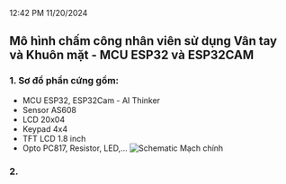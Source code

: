 12:42 PM 11/20/2024
## Mô hình chấm công nhân viên sử dụng Vân tay và Khuôn mặt - MCU ESP32 và ESP32CAM
### 1. Sơ đồ phần cứng gồm: 
- MCU ESP32, ESP32Cam - AI Thinker
- Sensor AS608
- LCD 20x04
- Keypad 4x4
- TFT LCD 1.8 inch
- Opto PC817, Resistor, LED,...
![Schematic Mạch chính](https://github.com/haphucc/PBL5_AIoT_ESP32_Attendance_System/blob/main/PCB_Mach_Chinh/mach_chinh_schematic_pbl5.jpg)
### 2. 
